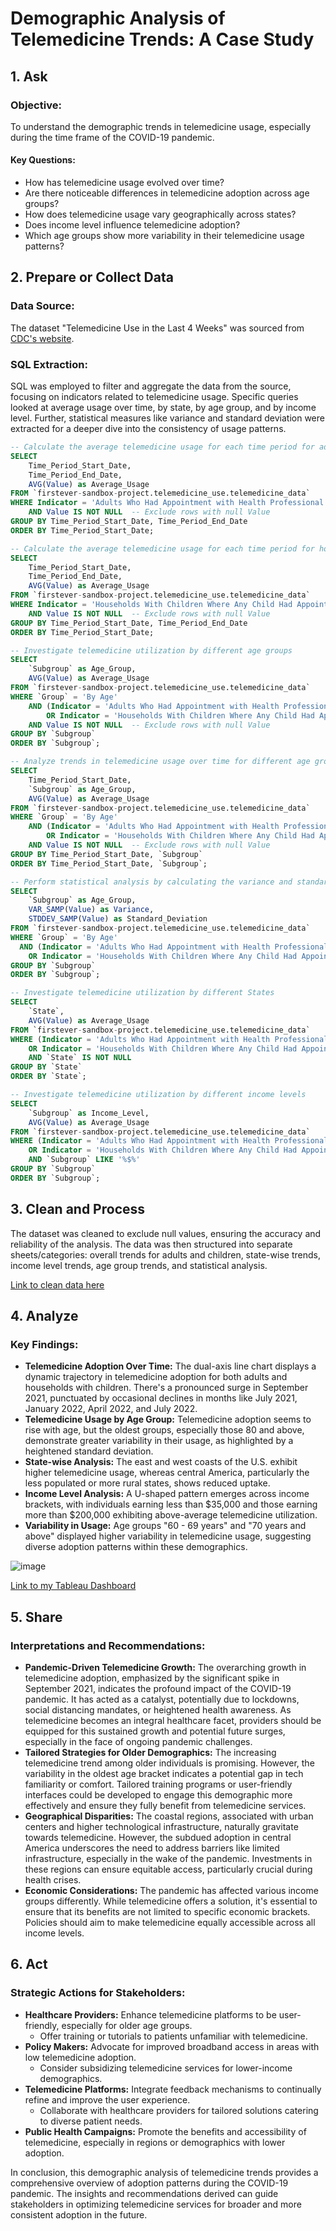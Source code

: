 # Demographic Analysis of Telemedicine Trends: A Case Study

## 1. Ask

### Objective:
To understand the demographic trends in telemedicine usage, especially during the time frame of the COVID-19 pandemic.

#### Key Questions:
- How has telemedicine usage evolved over time?
- Are there noticeable differences in telemedicine adoption across age groups?
- How does telemedicine usage vary geographically across states?
- Does income level influence telemedicine adoption?
- Which age groups show more variability in their telemedicine usage patterns?

## 2. Prepare or Collect Data

### Data Source:
The dataset "Telemedicine Use in the Last 4 Weeks" was sourced from [CDC's website](https://data.cdc.gov/NCHS/Telemedicine-Use-in-the-Last-4-Weeks/h7xa-837u).

### SQL Extraction:
SQL was employed to filter and aggregate the data from the source, focusing on indicators related to telemedicine usage. Specific queries looked at average usage over time, by state, by age group, and by income level. Further, statistical measures like variance and standard deviation were extracted for a deeper dive into the consistency of usage patterns.

```sql
-- Calculate the average telemedicine usage for each time period for adults
SELECT
    Time_Period_Start_Date,
    Time_Period_End_Date,
    AVG(Value) as Average_Usage
FROM `firstever-sandbox-project.telemedicine_use.telemedicine_data`
WHERE Indicator = 'Adults Who Had Appointment with Health Professional Over Video or Phone, Last 4 Weeks'
    AND Value IS NOT NULL  -- Exclude rows with null Value
GROUP BY Time_Period_Start_Date, Time_Period_End_Date
ORDER BY Time_Period_Start_Date;
```
```sql
-- Calculate the average telemedicine usage for each time period for households with children
SELECT
    Time_Period_Start_Date,
    Time_Period_End_Date,
    AVG(Value) as Average_Usage
FROM `firstever-sandbox-project.telemedicine_use.telemedicine_data`
WHERE Indicator = 'Households With Children Where Any Child Had Appointment with Health Professional Over Video or Phone, Last 4 Weeks'
    AND Value IS NOT NULL  -- Exclude rows with null Value
GROUP BY Time_Period_Start_Date, Time_Period_End_Date
ORDER BY Time_Period_Start_Date;
```
```sql
-- Investigate telemedicine utilization by different age groups
SELECT
    `Subgroup` as Age_Group,
    AVG(Value) as Average_Usage
FROM `firstever-sandbox-project.telemedicine_use.telemedicine_data`
WHERE `Group` = 'By Age'
    AND (Indicator = 'Adults Who Had Appointment with Health Professional Over Video or Phone, Last 4 Weeks'
        OR Indicator = 'Households With Children Where Any Child Had Appointment with Health Professional Over Video or Phone, Last 4 Weeks')
    AND Value IS NOT NULL  -- Exclude rows with null Value
GROUP BY `Subgroup`
ORDER BY `Subgroup`;
```
```sql
-- Analyze trends in telemedicine usage over time for different age groups
SELECT
    Time_Period_Start_Date,
    `Subgroup` as Age_Group,
    AVG(Value) as Average_Usage
FROM `firstever-sandbox-project.telemedicine_use.telemedicine_data`
WHERE `Group` = 'By Age'
    AND (Indicator = 'Adults Who Had Appointment with Health Professional Over Video or Phone, Last 4 Weeks'
        OR Indicator = 'Households With Children Where Any Child Had Appointment with Health Professional Over Video or Phone, Last 4 Weeks')
    AND Value IS NOT NULL  -- Exclude rows with null Value
GROUP BY Time_Period_Start_Date, `Subgroup`
ORDER BY Time_Period_Start_Date, `Subgroup`;
```
```sql
-- Perform statistical analysis by calculating the variance and standard deviation for telemedicine usage by age group
SELECT
    `Subgroup` as Age_Group,
    VAR_SAMP(Value) as Variance,
    STDDEV_SAMP(Value) as Standard_Deviation
FROM `firstever-sandbox-project.telemedicine_use.telemedicine_data`
WHERE `Group` = 'By Age'
  AND (Indicator = 'Adults Who Had Appointment with Health Professional Over Video or Phone, Last 4 Weeks'
    OR Indicator = 'Households With Children Where Any Child Had Appointment with Health Professional Over Video or Phone, Last 4 Weeks')
GROUP BY `Subgroup`
ORDER BY `Subgroup`;
```
```sql
-- Investigate telemedicine utilization by different States
SELECT
    `State`,
    AVG(Value) as Average_Usage
FROM `firstever-sandbox-project.telemedicine_use.telemedicine_data`
WHERE (Indicator = 'Adults Who Had Appointment with Health Professional Over Video or Phone, Last 4 Weeks'
    OR Indicator = 'Households With Children Where Any Child Had Appointment with Health Professional Over Video or Phone, Last 4 Weeks')
    AND `State` IS NOT NULL
GROUP BY `State`
ORDER BY `State`;
```
```sql
-- Investigate telemedicine utilization by different income levels
SELECT
    `Subgroup` as Income_Level,
    AVG(Value) as Average_Usage
FROM `firstever-sandbox-project.telemedicine_use.telemedicine_data`
WHERE (Indicator = 'Adults Who Had Appointment with Health Professional Over Video or Phone, Last 4 Weeks'
    OR Indicator = 'Households With Children Where Any Child Had Appointment with Health Professional Over Video or Phone, Last 4 Weeks')
    AND `Subgroup` LIKE '%$%'
GROUP BY `Subgroup`
ORDER BY `Subgroup`;
```

## 3. Clean and Process

The dataset was cleaned to exclude null values, ensuring the accuracy and reliability of the analysis. The data was then structured into separate sheets/categories: overall trends for adults and children, state-wise trends, income level trends, age group trends, and statistical analysis.

[Link to clean data here](https://github.com/jdautell/data-analyst-portfolio/blob/main/telemedicine_case_study/clean_telemedicine_dataset.xlsx)

## 4. Analyze

### Key Findings:
- **Telemedicine Adoption Over Time:** The dual-axis line chart displays a dynamic trajectory in telemedicine adoption for both adults and households with children. There's a pronounced surge in September 2021, punctuated by occasional declines in months like July 2021, January 2022, April 2022, and July 2022.
- **Telemedicine Usage by Age Group:** Telemedicine adoption seems to rise with age, but the oldest groups, especially those 80 and above, demonstrate greater variability in their usage, as highlighted by a heightened standard deviation.
- **State-wise Analysis:** The east and west coasts of the U.S. exhibit higher telemedicine usage, whereas central America, particularly the less populated or more rural states, shows reduced uptake.
- **Income Level Analysis:** A U-shaped pattern emerges across income brackets, with individuals earning less than $35,000 and those earning more than $200,000 exhibiting above-average telemedicine utilization.
- **Variability in Usage:** Age groups "60 - 69 years" and "70 years and above" displayed higher variability in telemedicine usage, suggesting diverse adoption patterns within these demographics.

![image](https://github.com/jdautell/data-analyst-portfolio/assets/132599194/b30ca2d9-22a9-4e23-84a5-90b40202f7f1)

[Link to my Tableau Dashboard](https://public.tableau.com/app/profile/jordan.dautelle/viz/COVID-19TelemedicineDemographicCaseStudy/Dashboard1) 

## 5. Share

### Interpretations and Recommendations:
- **Pandemic-Driven Telemedicine Growth:** The overarching growth in telemedicine adoption, emphasized by the significant spike in September 2021, indicates the profound impact of the COVID-19 pandemic. It has acted as a catalyst, potentially due to lockdowns, social distancing mandates, or heightened health awareness. As telemedicine becomes an integral healthcare facet, providers should be equipped for this sustained growth and potential future surges, especially in the face of ongoing pandemic challenges.
- **Tailored Strategies for Older Demographics:** The increasing telemedicine trend among older individuals is promising. However, the variability in the oldest age bracket indicates a potential gap in tech familiarity or comfort. Tailored training programs or user-friendly interfaces could be developed to engage this demographic more effectively and ensure they fully benefit from telemedicine services.
- **Geographical Disparities:** The coastal regions, associated with urban centers and higher technological infrastructure, naturally gravitate towards telemedicine. However, the subdued adoption in central America underscores the need to address barriers like limited infrastructure, especially in the wake of the pandemic. Investments in these regions can ensure equitable access, particularly crucial during health crises.
- **Economic Considerations:** The pandemic has affected various income groups differently. While telemedicine offers a solution, it's essential to ensure that its benefits are not limited to specific economic brackets. Policies should aim to make telemedicine equally accessible across all income levels.

## 6. Act

### Strategic Actions for Stakeholders:
- **Healthcare Providers:** Enhance telemedicine platforms to be user-friendly, especially for older age groups.
    - Offer training or tutorials to patients unfamiliar with telemedicine.
- **Policy Makers:** Advocate for improved broadband access in areas with low telemedicine adoption.
    - Consider subsidizing telemedicine services for lower-income demographics.
- **Telemedicine Platforms:** Integrate feedback mechanisms to continually refine and improve the user experience.
    - Collaborate with healthcare providers for tailored solutions catering to diverse patient needs.
- **Public Health Campaigns:** Promote the benefits and accessibility of telemedicine, especially in regions or demographics with lower adoption.

In conclusion, this demographic analysis of telemedicine trends provides a comprehensive overview of adoption patterns during the COVID-19 pandemic. The insights and recommendations derived can guide stakeholders in optimizing telemedicine services for broader and more consistent adoption in the future.
